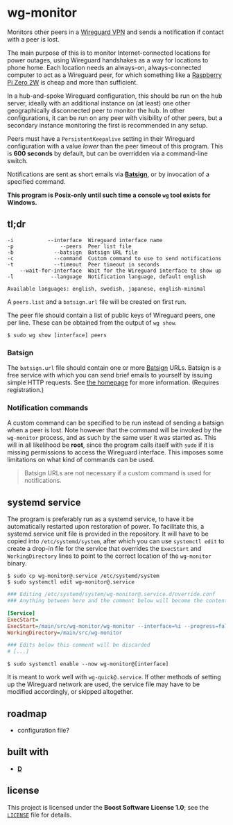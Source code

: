 # wg-monitor

Monitors other peers in a [Wireguard VPN](https://www.wireguard.com) and sends a notification if contact with a peer is lost.

The main purpose of this is to monitor Internet-connected locations for power outages, using Wireguard handshakes as a way for locations to phone home. Each location needs an always-on, always-connected computer to act as a Wireguard peer, for which something like a [Raspberry Pi Zero 2W](https://www.raspberrypi.com/products/raspberry-pi-zero-2-w) is cheap and more than sufficient.

In a hub-and-spoke Wireguard configuration, this should be run on the hub server, ideally with an additional instance on (at least) one other geographically disconnected peer to monitor the hub. In other configurations, it can be run on any peer with visibility of other peers, but a secondary instance monitoring the first is recommended in any setup.

Peers must have a `PersistentKeepalive` setting in their Wireguard configuration with a value *lower* than the peer timeout of this program. This is **600 seconds** by default, but can be overridden via a command-line switch.

Notifications are sent as short emails via [**Batsign**](https://batsign.me), or by invocation of a specified command.

**This program is Posix-only until such time a console `wg` tool exists for Windows.**

## tl;dr

```
-i           --interface  Wireguard interface name
-p               --peers  Peer list file
-b             --batsign  Batsign URL file
-c             --command  Custom command to use to send notifications
-t             --timeout  Peer timeout in seconds
    --wait-for-interface  Wait for the Wireguard interface to show up
-l            --language  Notification language, default english

Available languages: english, swedish, japanese, english-minimal
```

A `peers.list` and a `batsign.url` file will be created on first run.

The peer file should contain a list of public keys of Wireguard peers, one per line. These can be obtained from the output of `wg show`.

```shell
$ sudo wg show [interface] peers
```

### Batsign

The `batsign.url` file should contain one or more [Batsign](https://batsign.me) URLs. Batsign is a free service with which you can send brief emails to yourself by issuing simple HTTP requests. See [the homepage](https://batsign.me) for more information. (Requires registration.)

### Notification commands

A custom command can be specified to be run instead of sending a batsign when a peer is lost. Note however that the command will be invoked by the `wg-monitor` process, and as such by the same user it was started as. This will in all likelihood be **root**, since the program calls itself with `sudo` if it is missing permissions to access the Wireguard interface. This imposes some limitations on what kind of commands can be used.

> Batsign URLs are not necessary if a custom command is used for notifications.

## systemd service

The program is preferably run as a systemd service, to have it be automatically restarted upon restoration of power. To facilitate this, a systemd service unit file is provided in the repository. It will have to be copied into `/etc/systemd/system`, after which you can use `systemctl edit` to create a drop-in file for the service that overrides the `ExecStart` and `WorkingDirectory` lines to point to the correct location of the `wg-monitor` binary.

```shell
$ sudo cp wg-monitor@.service /etc/systemd/system
$ sudo systemctl edit wg-monitor@.service
```

```ini
### Editing /etc/systemd/system/wg-monitor@.service.d/override.conf
### Anything between here and the comment below will become the contents of the drop-in file

[Service]
ExecStart=
ExecStart=/main/src/wg-monitor/wg-monitor --interface=%i --progress=false --wait-for-interface --language=swedish
WorkingDirectory=/main/src/wg-monitor

### Edits below this comment will be discarded
# [...]
```

```shell
$ sudo systemctl enable --now wg-monitor@[interface]
```

It is meant to work well with `wg-quick@.service`. If other methods of setting up the Wireguard network are used, the service file may have to be modified accordingly, or skipped altogether.

## roadmap

* configuration file?

## built with

* [**D**](https://dlang.org)

## license

This project is licensed under the **Boost Software License 1.0**; see the [`LICENSE`](LICENSE) file for details.
